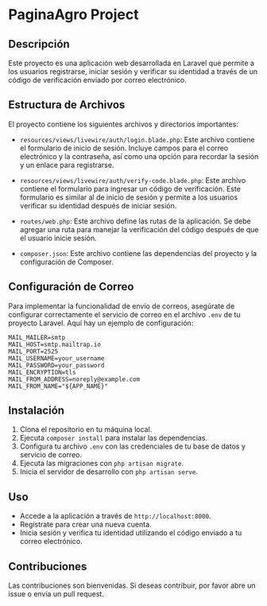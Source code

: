 # PaginaAgro Project

## Descripción
Este proyecto es una aplicación web desarrollada en Laravel que permite a los usuarios registrarse, iniciar sesión y verificar su identidad a través de un código de verificación enviado por correo electrónico.

## Estructura de Archivos
El proyecto contiene los siguientes archivos y directorios importantes:

- `resources/views/livewire/auth/login.blade.php`: Este archivo contiene el formulario de inicio de sesión. Incluye campos para el correo electrónico y la contraseña, así como una opción para recordar la sesión y un enlace para registrarse.

- `resources/views/livewire/auth/verify-code.blade.php`: Este archivo contiene el formulario para ingresar un código de verificación. Este formulario es similar al de inicio de sesión y permite a los usuarios verificar su identidad después de iniciar sesión.

- `routes/web.php`: Este archivo define las rutas de la aplicación. Se debe agregar una ruta para manejar la verificación del código después de que el usuario inicie sesión.

- `composer.json`: Este archivo contiene las dependencias del proyecto y la configuración de Composer.

## Configuración de Correo
Para implementar la funcionalidad de envío de correos, asegúrate de configurar correctamente el servicio de correo en el archivo `.env` de tu proyecto Laravel. Aquí hay un ejemplo de configuración:

```
MAIL_MAILER=smtp
MAIL_HOST=smtp.mailtrap.io
MAIL_PORT=2525
MAIL_USERNAME=your_username
MAIL_PASSWORD=your_password
MAIL_ENCRYPTION=tls
MAIL_FROM_ADDRESS=noreply@example.com
MAIL_FROM_NAME="${APP_NAME}"
```

## Instalación
1. Clona el repositorio en tu máquina local.
2. Ejecuta `composer install` para instalar las dependencias.
3. Configura tu archivo `.env` con las credenciales de tu base de datos y servicio de correo.
4. Ejecuta las migraciones con `php artisan migrate`.
5. Inicia el servidor de desarrollo con `php artisan serve`.

## Uso
- Accede a la aplicación a través de `http://localhost:8000`.
- Regístrate para crear una nueva cuenta.
- Inicia sesión y verifica tu identidad utilizando el código enviado a tu correo electrónico.

## Contribuciones
Las contribuciones son bienvenidas. Si deseas contribuir, por favor abre un issue o envía un pull request.